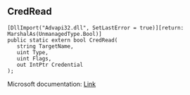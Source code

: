 ## CredRead

```
[DllImport("Advapi32.dll", SetLastError = true)][return: MarshalAs(UnmanagedType.Bool)]
public static extern bool CredRead(
   string TargetName,
   uint Type,
   uint Flags,
   out IntPtr Credential
);
```

Microsoft documentation: [Link](https://docs.microsoft.com/en-us/windows/win32/api/wincred/nf-wincred-credreada)

